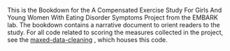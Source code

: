 This is the Bookdown for the A Compensated Exercise Study For Girls And Young Women With Eating Disorder Symptoms Project from the EMBARK lab. The bookdown contains a narrative document to orient readers to the study. For all code related to scoring the measures collected in the project, see the [maxed-data-cleaning](https://github.com/embark-lab/MAXED-data-cleaning) , which houses this code.

